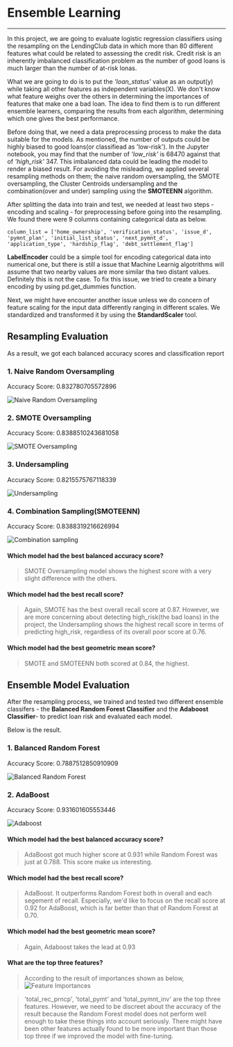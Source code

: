 # Ensemble Learning
---


In this project, we are going to evaluate logistic regression classifiers using the resampling on the LendingClub data in which more than 80 different features what could be related to assessing the credit risk. Credit risk is an inherently imbalanced classification problem as the number of good loans is much larger than the number of at-risk lonas.

What we are going to do is to put the *'loan_status'* value as an output(y) while taking all other features as independent variables(X). We don't know what feature weighs over the others in determining the importances of features that make one a bad loan. The idea to find them is to run different ensemble learners, comparing the results from each algorithm, determining which one gives the best performance.

Before doing that, we need a data preprocessing process to make the data suitable for the models. As mentioned, the number of outputs could be highly biased to good loans(or classifiead as 'low-risk'). In the Jupyter notebook, you may find that the number of *'low_risk'* is 68470 against that of *'high_risk'* 347. This imbalanced data could be leading the model to render a biased result. For avoiding the misleading, we applied several resampling methods on them; the naive random oversampling, the SMOTE oversampling, the Cluster Centroids undersampling and the combination(over and under) sampling using the **SMOTEENN** algorithm.

After splitting the data into train and test, we needed at least two steps - encoding and scaling - for preprocessing before going into the resampling. We found there were 9 columns containing categorical data as below.

```column_list = ['home_ownership', 'verification_status', 'issue_d', 'pymnt_plan', 'initial_list_status', 'next_pymnt_d', 'application_type', 'hardship_flag', 'debt_settlement_flag']```

**LabelEncoder** could be a simple tool for encoding categorical data into numerical one, but there is still a issue that Machine Learnig algotrithms will assume that two nearby values are more similar tha two distant values. Definitely this is not the case. To fix this issue, we tried to create a binary encoding by using pd.get_dummies function. 

Next, we might have encounter another issue unless we do concern of feature scaling for the input data differently ranging in different scales. We standardized and transformed it by using the **StandardScaler** tool.

## Resampling Evaluation

As a result, we got each balanced accuracy scores and classification report

### 1. Naive Random Oversampling   
   Accuracy Score: 0.832780705572896

![Naive Random Oversampling](https://github.com/coolwonny/ensemble_learning/tree/master/Images/naive_random_oversampling.png)      

### 2. SMOTE Oversampling   
   Accuracy Score: 0.8388510243681058

![SMOTE Oversampling](images/SMOTE.png)   

### 3. Undersampling   
   Accuracy Score: 0.8215575767118339

![Undersampling](images/undersampling.png)   

### 4. Combination Sampling(SMOTEENN)   
   Accuracy Score: 0.8388319216626994

![Combination sampling](images/combination_sampling.png)   


#### Which model had the best balanced accuracy score?   

> SMOTE Oversampling model shows the highest score with a very slight difference with the others.

#### Which model had the best recall score?   
> Again, SMOTE has the best overall recall score at 0.87. However, we are more concerning about detecting high_risk(the bad loans) in the project, the Undersampling shows the highest recall score in terms of predicting high_risk, regardless of its overall poor score at 0.76.

#### Which model had the best geometric mean score?    

> SMOTE and SMOTEENN both scored at 0.84, the highest.

## Ensemble Model Evaluation

After the resampling process, we trained and tested two different ensemble classifers - the **Balanced Random Forest Classifier** and the **Adaboost Classifier**- to predict loan risk and evaluated each model. 

Below is the result.

### 1. Balanced Random Forest   
   Accuracy Score: 0.7887512850910909

![Balanced Random Forest](images/Randomforest.png)      

### 2. AdaBoost   
   Accuracy Score: 0.931601605553446

![Adaboost](images/adaboost.png)   


#### Which model had the best balanced accuracy score?    
> AdaBoost got much higher score at 0.931 while Random Forest was just at 0.788. This score make us interesting.

#### Which model had the best recall score?    
> AdaBoost. It outperforms Random Forest both in overall and each segement of recall. Especially, we'd like to focus on the recall score at 0.92 for AdaBoost, which is far better than that of Random Forest at 0.70.

#### Which model had the best geometric mean score?   
> Again, Adaboost takes the lead at 0.93

#### What are the top three features?   
> According to the result of importances shown as below,
![Feature Importances](images/feature_importance.png)    

> 'total_rec_prncp', 'total_pymt' and 'total_pymnt_inv' are the top three features. However, we need to be discreet about the accuracy of the result because the Random Forest model does not perform well enough to take these things into account seriously. There might have been other features actually found to be more important than those top three if we improved the model with fine-tuning.
 



